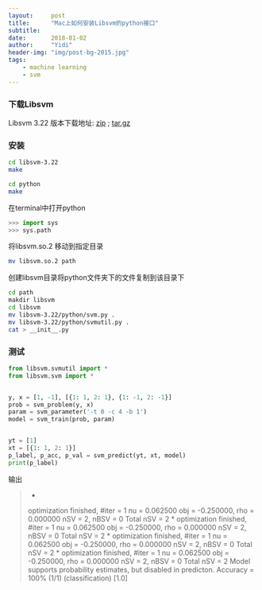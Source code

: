 ```yaml
---
layout:     post
title:      "Mac上如何安装Libsvm的python接口"
subtitle:   
date:       2018-01-02
author:     "Yidi"
header-img: "img/post-bg-2015.jpg"
tags:
    - machine learning 
    - svm
---
```




### 下载Libsvm

Libsvm 3.22 版本下载地址: [zip](http://www.csie.ntu.edu.tw/~cjlin/cgi-bin/libsvm.cgi?+http://www.csie.ntu.edu.tw/~cjlin/libsvm+zip) ; [tar.gz](http://www.csie.ntu.edu.tw/~cjlin/cgi-bin/libsvm.cgi?+http://www.csie.ntu.edu.tw/~cjlin/libsvm+tar.gz)



### 安装

```bash
cd libsvm-3.22
make
```

```bash
cd python
make
```

在terminal中打开python

```python
>>> import sys
>>> sys.path
```

将libsvm.so.2 移动到指定目录

```bash
mv libsvm.so.2 path
```

创建libsvm目录将python文件夹下的文件复制到该目录下

```bash
cd path
makdir libsvm
cd libsvm
mv libsvm-3.22/python/svm.py .
mv libsvm-3.22/python/svmutil.py .
cat > __init__.py
```



### 测试

```python
from libsvm.svmutil import *
from libsvm.svm import *


y, x = [1, -1], [{1: 1, 2: 1}, {1: -1, 2: -1}]
prob = svm_problem(y, x)
param = svm_parameter('-t 0 -c 4 -b 1')
model = svm_train(prob, param)


yt = [1]
xt = [{1: 1, 2: 1}]
p_label, p_acc, p_val = svm_predict(yt, xt, model)
print(p_label)
```

输出

> *
> optimization finished, #iter = 1
> nu = 0.062500
> obj = -0.250000, rho = 0.000000
> nSV = 2, nBSV = 0
> Total nSV = 2
> *
> optimization finished, #iter = 1
> nu = 0.062500
> obj = -0.250000, rho = 0.000000
> nSV = 2, nBSV = 0
> Total nSV = 2
> *
> optimization finished, #iter = 1
> nu = 0.062500
> obj = -0.250000, rho = 0.000000
> nSV = 2, nBSV = 0
> Total nSV = 2
> *
> optimization finished, #iter = 1
> nu = 0.062500
> obj = -0.250000, rho = 0.000000
> nSV = 2, nBSV = 0
> Total nSV = 2
> Model supports probability estimates, but disabled in predicton.
> Accuracy = 100% (1/1) (classification)
> [1.0]